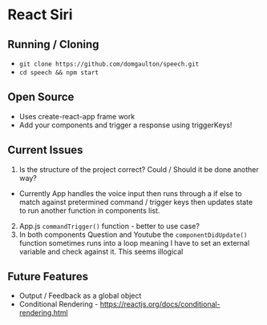 # React Siri

## Running / Cloning
* `git clone https://github.com/domgaulton/speech.git`
* `cd speech && npm start`


## Open Source
* Uses create-react-app frame work
* Add your components and trigger a response using triggerKeys!

## Current Issues
1. Is the structure of the project correct? Could / Should it be done another way? 
- Currently App handles the voice input then runs through a if else to match against pretermined command / trigger keys then updates state to run another function in components list. 
2. App.js `commandTrigger()` function - better to use case?
3. In both components Question and Youtube the `componentDidUpdate()` function sometimes runs into a loop meaning I have to set an external variable and check against it. This seems illogical 

## Future Features
* Output / Feedback as a global object
* Conditional Rendering - https://reactjs.org/docs/conditional-rendering.html